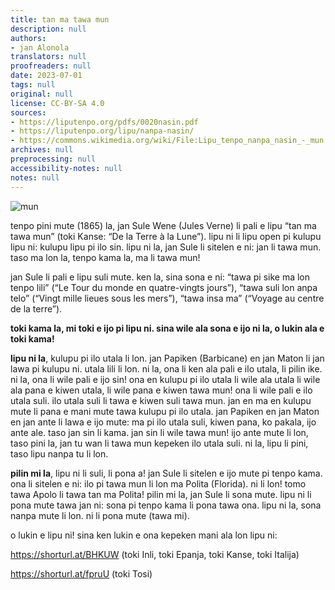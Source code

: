 ```yaml
---
title: tan ma tawa mun
description: null
authors:
- jan Alonola
translators: null
proofreaders: null
date: 2023-07-01
tags: null
original: null
license: CC-BY-SA 4.0
sources:
- https://liputenpo.org/pdfs/0020nasin.pdf
- https://liputenpo.org/lipu/nanpa-nasin/
- https://commons.wikimedia.org/wiki/File:Lipu_tenpo_nanpa_nasin_-_mun.png
archives: null
preprocessing: null
accessibility-notes: null
notes: null
---
```


![mun](https://upload.wikimedia.org/wikipedia/commons/7/72/Lipu_tenpo_nanpa_nasin_-_mun.png)

tenpo pini mute (1865) la, jan Sule Wene (Jules Verne) li pali e lipu “tan ma tawa mun” (toki Kanse: “De la Terre à la Lune”). lipu ni li lipu open pi kulupu lipu ni: kulupu lipu pi ilo sin. lipu ni la, jan Sule li sitelen e ni: jan li tawa mun. taso ma lon la, tenpo kama la, ma li tawa mun!

jan Sule li pali e lipu suli mute. ken la, sina sona e ni: “tawa pi sike ma lon tenpo lili” (“Le Tour du monde en quatre-vingts jours”), “tawa suli lon anpa telo” (“Vingt mille lieues sous les mers”), “tawa insa ma” (“Voyage au centre de la terre”).

__toki kama la, mi toki e ijo pi lipu ni. sina wile ala sona e ijo ni la, o lukin ala e toki kama!__

**lipu ni la**, kulupu pi ilo utala li lon. jan Papiken (Barbicane) en jan Maton li jan lawa pi kulupu ni. utala lili li lon. ni la, ona li ken ala pali e ilo utala, li pilin ike. ni la, ona li wile pali e ijo sin! ona en kulupu pi ilo utala li wile ala utala li wile ala pana e kiwen utala, li wile pana e kiwen tawa mun! ona li wile pali e ilo utala suli. ilo utala suli li tawa e kiwen suli tawa mun. jan en ma en kulupu mute li pana e mani mute tawa kulupu pi ilo utala. jan Papiken en jan Maton en jan ante li lawa e ijo mute: ma pi ilo utala suli, kiwen pana, ko pakala, ijo ante ale. taso jan sin li kama. jan sin li wile tawa mun! ijo ante mute li lon, taso pini la, jan tu wan li tawa mun kepeken ilo utala suli. ni la, lipu li pini, taso lipu nanpa tu li lon.

**pilin mi la**, lipu ni li suli, li pona a! jan Sule li sitelen e ijo mute pi tenpo kama. ona li sitelen e ni: ilo pi tawa mun li lon ma Polita (Florida). ni li lon! tomo tawa Apolo li tawa tan ma Polita! pilin mi la, jan Sule li sona mute. lipu ni li pona mute tawa jan ni: sona pi tenpo kama li pona tawa ona. lipu ni la, sona nanpa mute li lon. ni li pona mute (tawa mi).

o lukin e lipu ni! sina ken lukin e ona kepeken mani ala lon lipu ni:

https://shorturl.at/BHKUW (toki Inli, toki Epanja, toki Kanse, toki Italija)

https://shorturl.at/fpruU (toki Tosi)